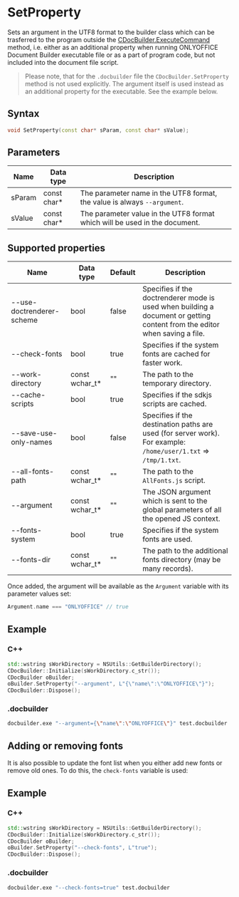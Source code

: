 # SetProperty

Sets an argument in the UTF8 format to the builder class which can be trasferred to the program outside the [CDocBuilder.ExecuteCommand](./ExecuteCommand.md) method, i.e. either as an additional property when running ONLYOFFICE Document Builder executable file or as a part of program code, but not included into the document file script.

> Please note, that for the `.docbuilder` file the `CDocBuilder.SetProperty` method is not used explicitly. The argument itself is used instead as an additional property for the executable. See the example below.

## Syntax

```cpp
void SetProperty(const char* sParam, const char* sValue);
```

## Parameters

| **Name** | **Data type** | **Description**                                                            |
| -------- | ------------- | -------------------------------------------------------------------------- |
| sParam   | const char*   | The parameter name in the UTF8 format, the value is always `--argument`.   |
| sValue   | const char*   | The parameter value in the UTF8 format which will be used in the document. |

## Supported properties

| **Name**                  | **Data type**  | **Default** | **Description**                                                                                                            |
| ------------------------- | -------------- | ----------- | -------------------------------------------------------------------------------------------------------------------------- |
| --use-doctrenderer-scheme | bool           | false       | Specifies if the doctrenderer mode is used when building a document or getting content from the editor when saving a file. |
| --check-fonts             | bool           | true        | Specifies if the system fonts are cached for faster work.                                                                  |
| --work-directory          | const wchar_t* | ""          | The path to the temporary directory.                                                                                       |
| --cache-scripts           | bool           | true        | Specifies if the sdkjs scripts are cached.                                                                                 |  | --use-doctrenderer-scheme | bool | false | Specifies if the doctrenderer mode is used when building a document or getting content from the editor when saving a file. |
| --save-use-only-names     | bool           | false       | Specifies if the destination paths are used (for server work). For example: `/home/user/1.txt` => `/tmp/1.txt`.            |  | --use-doctrenderer-scheme | bool | false | Specifies if the doctrenderer mode is used when building a document or getting content from the editor when saving a file. |
| --all-fonts-path          | const wchar_t* | ""          | The path to the `AllFonts.js` script.                                                                                      |  | --use-doctrenderer-scheme | bool | false | Specifies if the doctrenderer mode is used when building a document or getting content from the editor when saving a file. |
| --argument                | const wchar_t* | ""          | The JSON argument which is sent to the global parameters of all the opened JS context.                                     |  | --use-doctrenderer-scheme | bool | false | Specifies if the doctrenderer mode is used when building a document or getting content from the editor when saving a file. |
| --fonts-system            | bool           | true        | Specifies if the system fonts are used.                                                                                    |  | --use-doctrenderer-scheme | bool | false | Specifies if the doctrenderer mode is used when building a document or getting content from the editor when saving a file. |
| --fonts-dir               | const wchar_t* | ""          | The path to the additional fonts directory (may be many records).                                                          |  | --use-doctrenderer-scheme | bool | false | Specifies if the doctrenderer mode is used when building a document or getting content from the editor when saving a file. |

Once added, the argument will be available as the `Argument` variable with its parameter values set:

```cpp
Argument.name === "ONLYOFFICE" // true
```

## Example

### C++

```cpp
std::wstring sWorkDirectory = NSUtils::GetBuilderDirectory();
CDocBuilder::Initialize(sWorkDirectory.c_str());
CDocBuilder oBuilder;
oBuilder.SetProperty("--argument", L"{\"name\":\"ONLYOFFICE\"}");
CDocBuilder::Dispose();
```

### .docbuilder

```sh
docbuilder.exe "--argument={\"name\":\"ONLYOFFICE\"}" test.docbuilder
```

## Adding or removing fonts

It is also possible to update the font list when you either add new fonts or remove old ones. To do this, the `check-fonts` variable is used:

## Example

### C++

```cpp
std::wstring sWorkDirectory = NSUtils::GetBuilderDirectory();
CDocBuilder::Initialize(sWorkDirectory.c_str());
CDocBuilder oBuilder;
oBuilder.SetProperty("--check-fonts", L"true");
CDocBuilder::Dispose();
```

### .docbuilder

```sh
docbuilder.exe "--check-fonts=true" test.docbuilder
```
